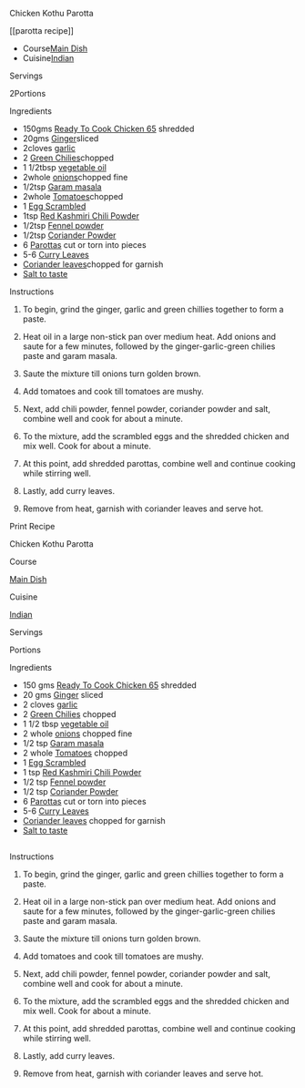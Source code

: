 Chicken Kothu Parotta

[[parotta recipe]]

-   Course[Main Dish](https://www.licious.in/blog/course/main-dish/)
-   Cuisine[Indian](https://www.licious.in/blog/cuisine/indian-recipes/)

Servings

2Portions

Ingredients

-   150gms [Ready To Cook Chicken 65](https://www.licious.in/blog/ingredient/ready-to-cook-chicken-65/) shredded
-   20gms [Ginger](https://www.licious.in/blog/ingredient/ginger/)sliced
-   2cloves [garlic](https://www.licious.in/blog/ingredient/garlic/)
-   2 [Green Chilies](https://www.licious.in/blog/ingredient/green-chilies/)chopped
-   1 1/2tbsp [vegetable oil](https://www.licious.in/blog/ingredient/vegetable-oil/)
-   2whole [onions](https://www.licious.in/blog/ingredient/onions/)chopped fine
-   1/2tsp [Garam masala](https://www.licious.in/blog/ingredient/garam-masala/)
-   2whole [Tomatoes](https://www.licious.in/blog/ingredient/tomatoes/)chopped
-   1 [Egg Scrambled](https://www.licious.in/blog/ingredient/egg-scrambled/)
-   1tsp [Red Kashmiri Chili Powder](https://www.licious.in/blog/ingredient/red-kashmiri-chili-powder/)
-   1/2tsp [Fennel powder](https://www.licious.in/blog/ingredient/fennel-powder/)
-   1/2tsp [Coriander Powder](https://www.licious.in/blog/ingredient/coriander-powder/)
-   6 [Parottas](https://www.licious.in/blog/ingredient/parottas/) cut or torn into pieces
-   5-6 [Curry Leaves](https://www.licious.in/blog/ingredient/curry-leaves/)
-   [Coriander leaves](https://www.licious.in/blog/ingredient/coriander-leaves/)chopped for garnish
-   [Salt to taste](https://www.licious.in/blog/ingredient/salt-to-taste/)

Instructions

1.  To begin, grind the ginger, garlic and green chillies together to form a paste.
    
2.  Heat oil in a large non-stick pan over medium heat. Add onions and saute for a few minutes, followed by the ginger-garlic-green chilies paste and garam masala.
    
3.  Saute the mixture till onions turn golden brown.
    
4.  Add tomatoes and cook till tomatoes are mushy.
    
5.  Next, add chili powder, fennel powder, coriander powder and salt, combine well and cook for about a minute.
    
6.  To the mixture, add the scrambled eggs and the shredded chicken and mix well. Cook for about a minute.
    
7.  At this point, add shredded parottas, combine well and continue cooking while stirring well.
    
8.  Lastly, add curry leaves.
    
9.  Remove from heat, garnish with coriander leaves and serve hot.
    

[](https://www.licious.in/blog/recipe/chicken-kothu-parotta/print)

Print Recipe

Chicken Kothu Parotta

Course

[Main Dish](https://www.licious.in/blog/course/main-dish/)

Cuisine

[Indian](https://www.licious.in/blog/cuisine/indian-recipes/)

Servings

 Portions

Ingredients

-   150 gms [Ready To Cook Chicken 65](https://www.licious.in/blog/ingredient/ready-to-cook-chicken-65/) shredded
-   20 gms [Ginger](https://www.licious.in/blog/ingredient/ginger/) sliced
-   2 cloves [garlic](https://www.licious.in/blog/ingredient/garlic/)
-   2 [Green Chilies](https://www.licious.in/blog/ingredient/green-chilies/) chopped
-   1 1/2 tbsp [vegetable oil](https://www.licious.in/blog/ingredient/vegetable-oil/)
-   2 whole [onions](https://www.licious.in/blog/ingredient/onions/) chopped fine
-   1/2 tsp [Garam masala](https://www.licious.in/blog/ingredient/garam-masala/)
-   2 whole [Tomatoes](https://www.licious.in/blog/ingredient/tomatoes/) chopped
-   1 [Egg Scrambled](https://www.licious.in/blog/ingredient/egg-scrambled/)
-   1 tsp [Red Kashmiri Chili Powder](https://www.licious.in/blog/ingredient/red-kashmiri-chili-powder/)
-   1/2 tsp [Fennel powder](https://www.licious.in/blog/ingredient/fennel-powder/)
-   1/2 tsp [Coriander Powder](https://www.licious.in/blog/ingredient/coriander-powder/)
-   6 [Parottas](https://www.licious.in/blog/ingredient/parottas/) cut or torn into pieces
-   5-6 [Curry Leaves](https://www.licious.in/blog/ingredient/curry-leaves/)
-   [Coriander leaves](https://www.licious.in/blog/ingredient/coriander-leaves/) chopped for garnish
-   [Salt to taste](https://www.licious.in/blog/ingredient/salt-to-taste/)

![](data:image/gif;base64,R0lGODlhAQABAAAAACH5BAEKAAEALAAAAAABAAEAAAICTAEAOw== "KUTTU-PORATTA")

Instructions

1.  To begin, grind the ginger, garlic and green chillies together to form a paste.
    
2.  Heat oil in a large non-stick pan over medium heat. Add onions and saute for a few minutes, followed by the ginger-garlic-green chilies paste and garam masala.
    
3.  Saute the mixture till onions turn golden brown.
    
4.  Add tomatoes and cook till tomatoes are mushy.
    
5.  Next, add chili powder, fennel powder, coriander powder and salt, combine well and cook for about a minute.
    
6.  To the mixture, add the scrambled eggs and the shredded chicken and mix well. Cook for about a minute.
    
7.  At this point, add shredded parottas, combine well and continue cooking while stirring well.
    
8.  Lastly, add curry leaves.
    
9.  Remove from heat, garnish with coriander leaves and serve hot.